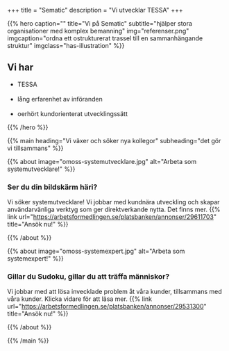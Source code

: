 +++
title = "Sematic"
description = "Vi utvecklar TESSA"
+++

{{% hero 
    caption=""
    title="Vi på Sematic"
    subtitle="hjälper stora organisationer med komplex bemanning"
    img="referenser.png"
	 imgcaption="ordna ett ostrukturerat trassel till en sammanhängande struktur"
    imgclass="has-illustration"
    %}}

## Vi har
<ul>
    <li>TESSA</li><br>
    <li>lång erfarenhet av införanden</li><br>
    <li>oerhört kundorienterat utvecklingssätt</li>
</ul>

{{% /hero %}}

{{% main
    heading="Vi växer och söker nya kollegor"
    subheading="det gör vi tillsammans" %}}

{{% about 
    image="omoss-systemutvecklare.jpg" 
    alt="Arbeta som systemutvecklare!"
%}}
### Ser du din bildskärm häri?
Vi söker systemutvecklare! Vi jobbar med kundnära utveckling och skapar användarvänliga verktyg som ger direktverkande nytta. Det finns mer.
{{% link url="https://arbetsformedlingen.se/platsbanken/annonser/29611703" title="Ansök nu!" %}}

{{% /about %}}

{{% about 
    image="omoss-systemexpert.jpg" 
    alt="Arbeta som systemexpert!"
%}}
### Gillar du Sudoku, gillar du att träffa människor?
Vi jobbar med att lösa invecklade problem åt våra kunder, tillsammans med våra kunder. Klicka vidare för att läsa mer.
{{% link url="https://arbetsformedlingen.se/platsbanken/annonser/29531300" title="Ansök nu!" %}}

{{% /about %}}

{{% /main %}}
